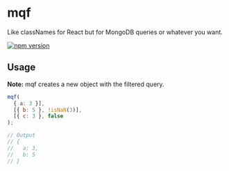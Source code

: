 # mqf

Like classNames for React but for MongoDB queries or whatever you want.


[![npm version](https://badge.fury.io/js/mqf.svg)](https://badge.fury.io/js/mqf)

## Usage

**Note:** mqf creates a new object with the filtered query.

```js
mqf(
  { a: 3 }],
  [{ b: 5 }, !isNaN(3)],
  [{ c: 3 }, false
);

// Output
// {
//   a: 3,
//   b: 5
// }
```